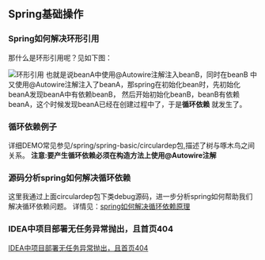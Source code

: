 ## Spring基础操作

### Spring如何解决环形引用
那什么是环形引用呢？见如下图：

![环形引用]("http://pv89or3o8.bkt.clouddn.com/circular-deps.png")
也就是说beanA中使用@Autowire注解注入beanB，同时在beanB
中又使用@Autowire注解注入了beanA，那spring在初始化bean时，先初始化beanA发现beanA中有依赖beanB，
然后开始初始化beanB，beanB有依赖beanA，这个时候发现beanA已经在创建过程中了，于是**循环依赖**
就发生了。

### 循环依赖例子
详细DEMO常见参见/spring/spring-basic/circulardep包,描述了树与啄木鸟之间关系。
**注意:要产生循环依赖必须在构造方法上使用@Autowire注解**

### 源码分析spring如何解决循环依赖
这里我通过上面circulardep包下类debug源码，进一步分析spring如何帮助我们解决循环依赖问题。
详情见：[spring如何解决循环依赖原理](spring如何解决循环依赖.md)

### IDEA中项目部署无任务异常抛出，且首页404
[IDEA中项目部署无任务异常抛出，且首页404](spring-mvc/IDEA启动web项目无任务报错且启动页面404.md)